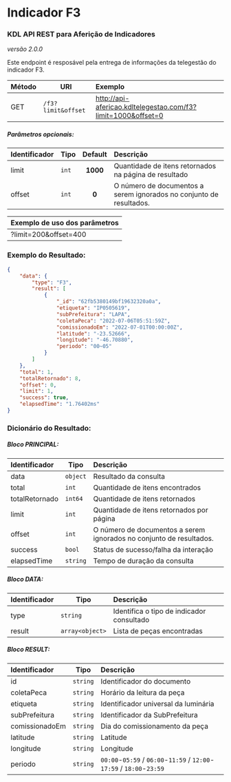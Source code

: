 # Indicador F3
### KDL API REST para Aferição de Indicadores
*versão 2.0.0*

Este endpoint é resposável pela entrega de informações da telegestão do indicador F3.

| Método | URI | Exemplo                                                      | 
| --- | --- |:-------------------------------------------------------------| 
| GET | `/f3?limit&offset` | http://api-afericao.kdltelegestao.com/f3?limit=1000&offset=0 |

##### Parâmetros opcionais:
| Identificador | Tipo   | Default   |  Descrição                                                                        | 
| -------------- | -------| :--------:| :------------------------------------------------------------------------------   | 
| limit          | `int`  |  **1000** | Quantidade de itens retornados na página de resultado                             |
| offset     | `int`  |  **0**    | O número de documentos a serem ignorados no conjunto de resultados.                                           |

| Exemplo de uso dos parâmetros | 
|:------------------------------| 
| ?limit=200&offset=400         |

### Exemplo do Resultado:
``` json
{
    "data": {
        "type": "F3",
        "result": [
            {
                "_id": "62fb5380149bf19632320a0a",
                "etiqueta": "IP0505619",
                "subPrefeitura": "LAPA",
                "coletaPeca": "2022-07-06T05:51:59Z",
                "comissionadoEm": "2022-07-01T00:00:00Z",
                "latitude": "-23.52666",
                "longitude": "-46.70880",
                "periodo": "00~05"
            }
        ]
    },
    "total": 1,
    "totalRetornado": 8,
    "offset": 0,
    "limit": 1,
    "success": true,
    "elapsedTime": "1.76402ms"
}
```
### Dicionário do Resultado:
##### Bloco PRINCIPAL:
| Identificador | Tipo     | Descrição                                                           | 
|:--------------|----------|:--------------------------------------------------------------------| 
| data          | `object` | Resultado da consulta                                               | 
| total         | `int`    | Quantidade de itens encontrados                                     |
| totalRetornado | `int64`  | Quantidade de itens retornados                                     |
| limit         | `int`    | Quantidade de itens retornados por página                           | 
| offset        | `int`    | O número de documentos a serem ignorados no conjunto de resultados. |
| success       | `bool`   | Status de sucesso/falha da interação                                | 
| elapsedTime   | `string` | Tempo de duração da consulta                                        | 

##### Bloco DATA:
| Identificador | Tipo            | Descrição                                             | 
|:--------------|-----------------|:------------------------------------------------------| 
| type          | `string`        | Identifica o tipo de indicador consultado             | 
| result        | `array<object>` | Lista de peças encontradas                            | 

##### Bloco RESULT:
| Identificador   | Tipo      | Descrição                                                             | 
|:----------------|-----------|:----------------------------------------------------------------------| 
| id              | `string`  | Identificador do documento                                            |
| coletaPeca      | `string`  | Horário da leitura da peça                                            |
| etiqueta        | `string`  | Identificador universal da luminária                                  |
| subPrefeitura   | `string`  | Identificador da SubPrefeitura                                        | 
| comissionadoEm  | `string`  | Dia do comissionamento da peça                                        | 
| latitude        | `string`  | Latitude                                                              |
| longitude       | `string`  | Longitude                                                             |
| periodo         | `string`  | `00:00`-`05:59` / `06:00`-`11:59` / `12:00`-`17:59` / `18:00`-`23:59` |